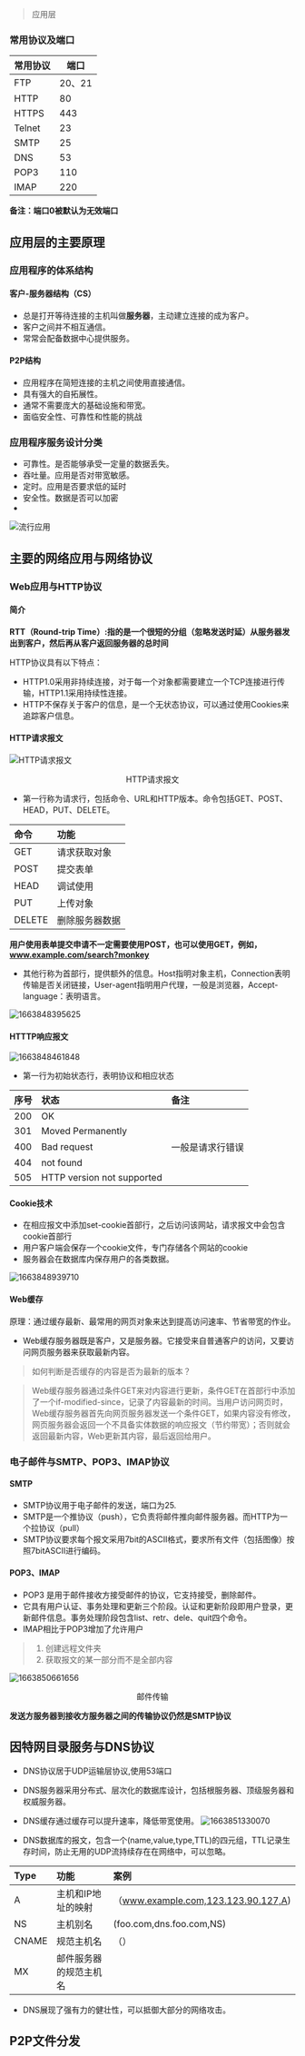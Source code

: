 > 应用层

### 常用协议及端口

| 常用协议 | 端口   |
| -------- | ------ |
| FTP      | 20、21 |
| HTTP     | 80     |
| HTTPS    | 443    |
| Telnet   | 23     |
| SMTP     | 25     |
| DNS      | 53     |
| POP3     | 110    |
| IMAP     | 220    |

**备注：端口0被默认为无效端口**

## 应用层的主要原理

### 应用程序的体系结构

#### 客户-服务器结构（CS）

- 总是打开等待连接的主机叫做**服务器**，主动建立连接的成为客户。
- 客户之间并不相互通信。
- 常常会配备数据中心提供服务。

#### P2P结构

- 应用程序在简短连接的主机之间使用直接通信。
- 具有强大的自拓展性。
- 通常不需要庞大的基础设施和带宽。
- 面临安全性、可靠性和性能的挑战

### 应用程序服务设计分类

- 可靠性。是否能够承受一定量的数据丢失。
- 吞吐量。应用是否对带宽敏感。
- 定时。应用是否要求低的延时
- 安全性。数据是否可以加密
- 

![流行应用](image/Application_layter/1663846683344.png)

## 主要的网络应用与网络协议

### Web应用与HTTP协议

#### 简介

**RTT（Round-trip Time）:指的是一个很短的分组（忽略发送时延）从服务器发出到客户，然后再从客户返回服务器的总时间**

HTTP协议具有以下特点：

- HTTP1.0采用非持续连接，对于每一个对象都需要建立一个TCP连接进行传输，HTTP1.1采用持续性连接。
- HTTP不保存关于客户的信息，是一个无状态协议，可以通过使用Cookies来追踪客户信息。

#### HTTP请求报文

![HTTP请求报文](image/Application_layter/1663847336267.png "HTTP请求报文")

<center>HTTP请求报文</center>

- 第一行称为请求行，包括命令、URL和HTTP版本。命令包括GET、POST、HEAD，PUT、DELETE。

| 命令   | 功能           |
| :----- | :------------- |
| GET    | 请求获取对象   |
| POST   | 提交表单       |
| HEAD   | 调试使用       |
| PUT    | 上传对象       |
| DELETE | 删除服务器数据 |

**用户使用表单提交申请不一定需要使用POST，也可以使用GET，例如，www.example.com/search?monkey**

- 其他行称为首部行，提供额外的信息。Host指明对象主机，Connection表明传输是否关闭链接，User-agent指明用户代理，一般是浏览器，Accept-language：表明语言。

![1663848395625](image/Application_layter/1663848395625.png)

#### HTTTP响应报文

![1663848461848](image/Application_layter/1663848461848.png)

- 第一行为初始状态行，表明协议和相应状态

| 序号 | 状态                       | 备注             |
| :--- | :------------------------- | :--------------- |
| 200  | OK                         |                  |
| 301  | Moved Permanently          |                  |
| 400  | Bad request                | 一般是请求行错误 |
| 404  | not found                  |                  |
| 505  | HTTP version not supported |                  |

#### Cookie技术

- 在相应报文中添加set-cookie首部行，之后访问该网站，请求报文中会包含cookie首部行
- 用户客户端会保存一个cookie文件，专门存储各个网站的cookie
- 服务器会在数据库内保存用户的各类数据。

![1663848939710](image/Application_layter/1663848939710.png)

#### Web缓存

原理：通过缓存最新、最常用的网页对象来达到提高访问速率、节省带宽的作业。

- Web缓存服务器既是客户，又是服务器。它接受来自普通客户的访问，又要访问网页服务器来获取最新内容。

> 如何判断是否缓存的内容是否为最新的版本？

> Web缓存服务器通过条件GET来对内容进行更新，条件GET在首部行中添加了一个if-modified-since，记录了内容最新的时间。当用户访问网页时，Web缓存服务器首先向网页服务器发送一个条件GET，如果内容没有修改，网页服务器会返回一个不具备实体数据的响应报文（节约带宽）；否则就会返回最新内容，Web更新其内容，最后返回给用户。

### 电子邮件与SMTP、POP3、IMAP协议

#### SMTP

- SMTP协议用于电子邮件的发送，端口为25.
- SMTP是一个推协议（push），它负责将邮件推向邮件服务器。而HTTP为一个拉协议（pull）
- SMTP协议要求每个报文采用7bit的ASCII格式，要求所有文件（包括图像）按照7bitASCII进行编码。

#### POP3、IMAP

- POP3 是用于邮件接收方接受邮件的协议，它支持接受，删除邮件。
- 它具有用户认证、事务处理和更新三个阶段。认证和更新阶段即用户登录，更新邮件信息。事务处理阶段包含list、retr、dele、quit四个命令。
- IMAP相比于POP3增加了允许用户

> 1. 创建远程文件夹
> 2. 获取报文的某一部分而不是全部内容

![1663850661656](image/Application_layter/1663850661656.png)

<center> 邮件传输</center>

**发送方服务器到接收方服务器之间的传输协议仍然是SMTP协议**

## 因特网目录服务与DNS协议

- DNS协议居于UDP运输层协议,使用53端口
- DNS服务器采用分布式、层次化的数据库设计，包括根服务器、顶级服务器和权威服务器。
- DNS缓存通过缓存可以提升速率，降低带宽使用。
  ![1663851330070](image/Application_layter/1663851330070.png)

- DNS数据库的报文，包含一个(name,value,type,TTL)的四元组，TTL记录生存时间，防止无用的UDP流持续存在在网络中，可以忽略。

|Type|功能|案例|
|:---|:--| :---|
|A|主机和IP地址的映射|（www.example.com,123.123.90.127,A)|
|NS|主机别名|(foo.com,dns.foo.com,NS)|
|CNAME|规范主机名|（）|
|MX|邮件服务器的规范主机名||

- DNS展现了强有力的健壮性，可以抵御大部分的网络攻击。

## P2P文件分发

